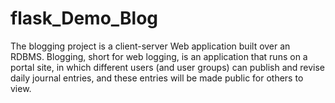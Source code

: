 # flask_Demo_Blog
The blogging project is a client-server Web application built over an RDBMS. Blogging, short for web logging, is an application that runs on a portal site, in which different users (and user groups) can publish and revise daily journal entries, and these entries will be made public for others to view.
